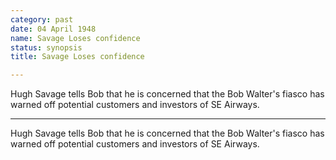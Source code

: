 ```yaml
---
category: past
date: 04 April 1948
name: Savage Loses confidence
status: synopsis
title: Savage Loses confidence

---
```

Hugh Savage tells Bob that he is concerned that the Bob Walter's fiasco has warned off potential customers and investors of SE Airways.

------

Hugh Savage tells Bob that he is concerned that the Bob
Walter's fiasco has warned off potential customers and investors of SE
Airways.
